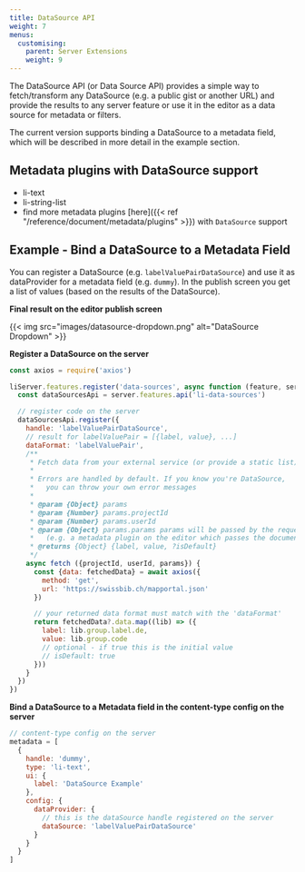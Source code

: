 ```yaml
---
title: DataSource API
weight: 7
menus:
  customising:
    parent: Server Extensions
    weight: 9
---
```


The DataSource API (or Data Source API) provides a simple way to fetch/transform any DataSource (e.g. a public gist or another URL) and provide the results to any server feature or use it in the editor as a data source for metadata or filters.

The current version supports binding a DataSource to a metadata field, which will be described in more detail in the example section.

## Metadata plugins with DataSource support
- li-text
- li-string-list
- find more metadata plugins [here]({{< ref "/reference/document/metadata/plugins" >}}) with `DataSource` support

## Example - Bind a DataSource to a Metadata Field

You can register a DataSource (e.g. `labelValuePairDataSource`) and use it as dataProvider for a metadata field (e.g. `dummy`). In the publish screen you get a list of values (based on the results of the DataSource).

**Final result on the editor publish screen**

{{< img src="images/datasource-dropdown.png" alt="DataSource Dropdown" >}}

**Register a DataSource on the server**

```js
const axios = require('axios')

liServer.features.register('data-sources', async function (feature, server) {
  const dataSourcesApi = server.features.api('li-data-sources')

  // register code on the server
  dataSourcesApi.register({
    handle: 'labelValuePairDataSource',
    // result for labelValuePair = [{label, value}, ...]
    dataFormat: 'labelValuePair',
    /**
     * Fetch data from your external service (or provide a static list)
     *
     * Errors are handled by default. If you know you're DataSource,
     *   you can throw your own error messages
     *
     * @param {Object} params
     * @param {Number} params.projectId
     * @param {Number} params.userId
     * @param {Object} params.params params will be passed by the requester
     *   (e.g. a metadata plugin on the editor which passes the documentId)
     * @returns {Object} {label, value, ?isDefault}
     */
    async fetch ({projectId, userId, params}) {
      const {data: fetchedData} = await axios({
        method: 'get',
        url: 'https://swissbib.ch/mapportal.json'
      })

      // your returned data format must match with the 'dataFormat'
      return fetchedData?.data.map((lib) => ({
        label: lib.group.label.de,
        value: lib.group.code
        // optional - if true this is the initial value
        // isDefault: true
      }))
    }
  })
})
```

**Bind a DataSource to a Metadata field in the content-type config on the server**

```js
// content-type config on the server
metadata = [
  {
    handle: 'dummy',
    type: 'li-text',
    ui: {
      label: 'DataSource Example'
    },
    config: {
      dataProvider: {
        // this is the dataSource handle registered on the server
        dataSource: 'labelValuePairDataSource'
      }
    }
  }
]
```
